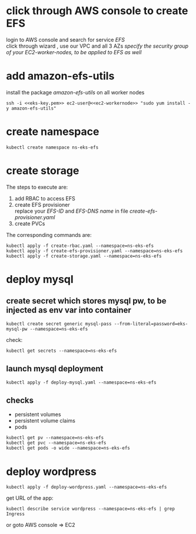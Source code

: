 # click through AWS console to create EFS
login to AWS console and search for service _EFS_   
click through wizard , use our  VPC and all 3 AZs
*specify the security group of your EC2-worker-nodes, to be applied to EFS as well*

# add amazon-efs-utils
install the package *amazon-efs-utils* on all worker nodes


```
ssh -i <<eks-key.pem>> ec2-user@<<ec2-workernode>> "sudo yum install -y amazon-efs-utils"
```

# create namespace
```
kubectl create namespace ns-eks-efs
```

# create storage
The steps to execute are:  

1. add RBAC to access EFS
2. create EFS provisioner  
replace your *EFS-ID* and *EFS-DNS name* in file _create-efs-provisioner.yaml_
3. create PVCs

The corresponding commands are:  
```
kubectl apply -f create-rbac.yaml --namespace=ns-eks-efs
kubectl apply -f create-efs-provisioner.yaml --namespace=ns-eks-efs
kubectl apply -f create-storage.yaml --namespace=ns-eks-efs
```

# deploy mysql
## create secret which stores mysql pw, to be injected as env var into container
```
kubectl create secret generic mysql-pass --from-literal=password=eks-mysql-pw --namespace=ns-eks-efs
```
check:
```
kubectl get secrets --namespace=ns-eks-efs
```

## launch mysql deployment
```
kubectl apply -f deploy-mysql.yaml --namespace=ns-eks-efs
```
## checks
* persistent volumes
* persistent volume claims
* pods
```
kubectl get pv --namespace=ns-eks-efs
kubectl get pvc --namespace=ns-eks-efs
kubectl get pods -o wide --namespace=ns-eks-efs
```

# deploy wordpress
```
kubectl apply -f deploy-wordpress.yaml --namespace=ns-eks-efs
```
get URL of the app:
```
kubectl describe service wordpress --namespace=ns-eks-efs | grep Ingress
```
or goto AWS console => EC2

```
